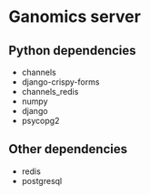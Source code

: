 # Ganomics server

## Python dependencies 
    
* channels
* django-crispy-forms
* channels_redis
* numpy
* django
* psycopg2

## Other dependencies

* redis
* postgresql

